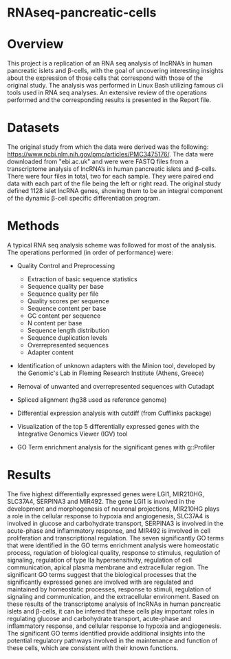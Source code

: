 # RNAseq-pancreatic-cells

# Overview
This project is a replication of an RNA seq analysis of lncRNA’s in human pancreatic islets and β-cells, with the goal of uncovering interesting insights about the expression of those cells that correspond with those of the original study. The analysis was performed in Linux Bash utilizing famous cli tools used in RNA seq analyses. An extensive review of the operations performed and the corresponding results is presented in the Report file. 

# Datasets
The original study from which the data were derived was the following: https://www.ncbi.nlm.nih.gov/pmc/articles/PMC3475176/. The data were downloaded from "ebi.ac.uk" and were were FASTQ files from a transcriptome analysis of lncRNA’s in human pancreatic islets and β-cells. There were four files in total, two for each sample. They were paired end data with each part of the file being the left or right read.  The original study defined 1128 islet lncRNA genes, showing them to be an integral component of the dynamic β-cell specific differentiation program.

# Methods
A typical RNA seq analysis scheme was followed for most of the analysis. The operations performed (in order of performance) were:
* Quality Control and Preprocessing
    * Extraction of basic sequence statistics
    * Sequence quality per base
    * Sequence quality per file
    * Quality scores per sequence
    * Sequence content per base
    * GC content per sequence
    * N content per base
    * Sequence length distribution
    * Sequence duplication levels
    * Overrepresented sequences
    * Adapter content

* Identification of unknown adapters with the Minion tool, developed by the Genomic's Lab in Fleming Research Institute (Athens, Greece)
* Removal of unwanted and overrepresented sequences with Cutadapt
* Spliced alignment (hg38 used as reference genome)
* Differential expression analysis with cutdiff (from Cufflinks package)
* Visualization of the top 5 differentially expressed genes with the Integrative Genomics Viewer (IGV) tool
* GO Term enrichment analysis for the significant genes with g::Profiler

# Results
The five highest differentially expressed genes were LGI1, MIR210HG, SLC37A4, SERPINA3 and MIR492. The gene LGI1 is involved in the development and morphogenesis of neuronal projections, MIR210HG plays a role in the cellular response to hypoxia and angiogenesis, SLC37A4 is involved in glucose and carbohydrate transport, SERPINA3 is involved in the acute-phase and inflammatory response, and MIR492 is involved in cell proliferation and transcriptional regulation. 
The seven significantly GO terms that were identified in the GO terms enrichment analysis were homeostatic process, regulation of biological quality, response to stimulus, regulation of signaling, regulation of type IIa hypersensitivity, regulation of cell communication, apical plasma membrane and extracellular region. The significant GO terms suggest that the biological processes that the significantly expressed genes are involved with are regulated and maintained by homeostatic processes, response to stimuli, regulation of signaling and communication, and the extracellular environment.
Based on these results of the transcriptome analysis of lncRNAs in human pancreatic islets and β-cells, it can be infered that these cells play important roles in regulating glucose and carbohydrate transport, acute-phase and inflammatory response, and cellular response to hypoxia and angiogenesis. The significant GO
terms identified provide additional insights into the potential regulatory pathways involved in the maintenance and function of these cells, which are consistent with their known functions.








